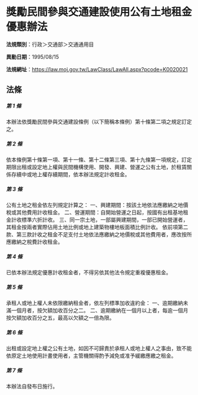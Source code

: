 # 獎勵民間參與交通建設使用公有土地租金優惠辦法

**法規類別**：行政＞交通部＞交通通用目

**異動日期**：1995/08/15  

**法規網址**：https://law.moj.gov.tw/LawClass/LawAll.aspx?pcode=K0020021





## 法條
##### 第 1 條
本辦法依獎勵民間參與交通建設條例（以下簡稱本條例）第十條第二項之規定訂定之。

##### 第 2 條
依本條例第十條第一項、第十一條、第十二條第三項、第十九條第一項規定，訂定期限出租或設定地上權與民間機構使用、開發、興建、營運之公有土地，於租賃關係存續中或地上權存續期間，依本辦法規定計收租金。

##### 第 3 條
公有土地之租金依左列規定計算之：
一、興建期間：按該土地依法應繳納之地價稅或其他費用計收租金。
二、營運期間：自開始營運之日起，按國有出租基地租金計收標準六折計收。
三、同一宗土地，一部屬興建期間，一部已開始營運者，其租金按兩者實際佔用土地比例或地上建築物樓地板面積比例計收。
依前項第二款、第三款計收之租金不足支付土地依法應繳納之地價稅或其他費用者，應改按所應繳納之稅費計收租金。

##### 第 4 條
已依本辦法規定優惠計收租金者，不得另依其他法令規定重複優惠租金。

##### 第 5 條
承租人或地上權人未依限繳納租金者，依左列標準加收違約金：
一、逾期繳納未滿一個月者，按欠額加收百分之二。
二、逾期繳納在一個月以上者，每逾一個月按欠額加收百分之五，最高以欠額之一倍為限。

##### 第 6 條
出租或設定地上權之公有土地，如因不可歸責於承租人或地上權人之事由，致不能依原定土地使用計畫使用者，主管機關得酌予減免或准予緩繳應繳之租金。

##### 第 7 條
本辦法自發布日施行。


